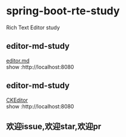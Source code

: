 # spring-boot-rte-study
Rich Text Editor study
## editor-md-study
 [editor.md](https://github.com/pandao/editor.md)  
show :http://localhost:8080

## editor-md-study
[CKEditor](https://github.com/ckeditor)  
show :http://localhost:8080

## 欢迎issue,欢迎star,欢迎pr


